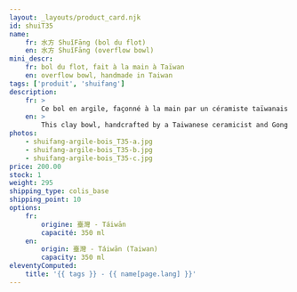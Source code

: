 ```yaml
---
layout: _layouts/product_card.njk
id: shuiT35
name:
    fr: 水方 ShuǐFāng (bol du flot) 
    en: 水方 ShuǐFāng (overflow bowl)
mini_descr:
    fr: bol du flot, fait à la main à Taïwan
    en: overflow bowl, handmade in Taiwan
tags: ['produit', 'shuifang']
description: 
    fr: >
        Ce bol en argile, façonné à la main par un céramiste taïwanais pratiquant de 工夫茶 - GōngFūChá, incarne l’harmonie entre tradition et savoir-faire. Les textures sculptées et les reflets dorés, issus de la cuisson au bois,<!--more--> lui confèrent une profondeur visuelle unique. Une pièce authentique, idéale pour sublimer vos moments de thé.
    en: >
        This clay bowl, handcrafted by a Taiwanese ceramicist and Gong Fu Cha (工夫茶 - GōngFūChá) practitioner, embodies the harmony between tradition and craftsmanship. The sculpted textures and golden hues, born from wood firing,<!--more--> give it a unique visual depth. An authentic piece, perfect to elevate your tea moments.
photos:
    - shuifang-argile-bois_T35-a.jpg
    - shuifang-argile-bois_T35-b.jpg
    - shuifang-argile-bois_T35-c.jpg
price: 200.00
stock: 1
weight: 295
shipping_type: colis_base
shipping_point: 10
options:
    fr:
        origine: 臺灣 - Táiwān
        capacité: 350 ml
    en:
        origin: 臺灣 - Táiwān (Taiwan)
        capacity: 350 ml
eleventyComputed:
    title: '{{ tags }} - {{ name[page.lang] }}'
---
```

